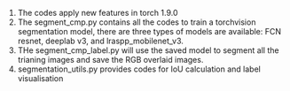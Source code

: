 1. The codes apply new features in torch 1.9.0
2. The segment_cmp.py contains all the codes to train a torchvision segmentation model, there are three types of models are available: FCN resnet, deeplab v3, and lraspp_mobilenet_v3.
3. THe segment_cmp_label.py will use the saved model to segment all the trianing images and save the RGB overlaid images.
4. segmentation_utils.py provides codes for IoU calculation and label visualisation
